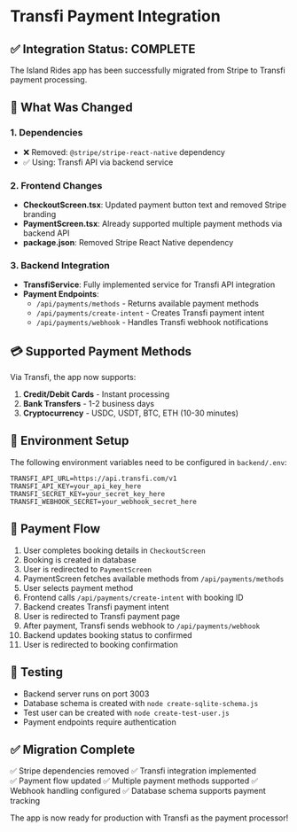 # Transfi Payment Integration

## ✅ Integration Status: COMPLETE

The Island Rides app has been successfully migrated from Stripe to Transfi payment processing.

## 🔧 What Was Changed

### 1. Dependencies
- ❌ Removed: `@stripe/stripe-react-native` dependency
- ✅ Using: Transfi API via backend service

### 2. Frontend Changes
- **CheckoutScreen.tsx**: Updated payment button text and removed Stripe branding
- **PaymentScreen.tsx**: Already supported multiple payment methods via backend API
- **package.json**: Removed Stripe React Native dependency

### 3. Backend Integration
- **TransfiService**: Fully implemented service for Transfi API integration
- **Payment Endpoints**: 
  - `/api/payments/methods` - Returns available payment methods
  - `/api/payments/create-intent` - Creates Transfi payment intent
  - `/api/payments/webhook` - Handles Transfi webhook notifications

## 💳 Supported Payment Methods

Via Transfi, the app now supports:
1. **Credit/Debit Cards** - Instant processing
2. **Bank Transfers** - 1-2 business days
3. **Cryptocurrency** - USDC, USDT, BTC, ETH (10-30 minutes)

## 🔑 Environment Setup

The following environment variables need to be configured in `backend/.env`:

```env
TRANSFI_API_URL=https://api.transfi.com/v1
TRANSFI_API_KEY=your_api_key_here
TRANSFI_SECRET_KEY=your_secret_key_here
TRANSFI_WEBHOOK_SECRET=your_webhook_secret_here
```

## 🚀 Payment Flow

1. User completes booking details in `CheckoutScreen`
2. Booking is created in database
3. User is redirected to `PaymentScreen`
4. PaymentScreen fetches available methods from `/api/payments/methods`
5. User selects payment method
6. Frontend calls `/api/payments/create-intent` with booking ID
7. Backend creates Transfi payment intent
8. User is redirected to Transfi payment page
9. After payment, Transfi sends webhook to `/api/payments/webhook`
10. Backend updates booking status to confirmed
11. User is redirected to booking confirmation

## 🧪 Testing

- Backend server runs on port 3003
- Database schema is created with `node create-sqlite-schema.js`
- Test user can be created with `node create-test-user.js`
- Payment endpoints require authentication

## ✅ Migration Complete

✅ Stripe dependencies removed
✅ Transfi integration implemented  
✅ Payment flow updated
✅ Multiple payment methods supported
✅ Webhook handling configured
✅ Database schema supports payment tracking

The app is now ready for production with Transfi as the payment processor! 